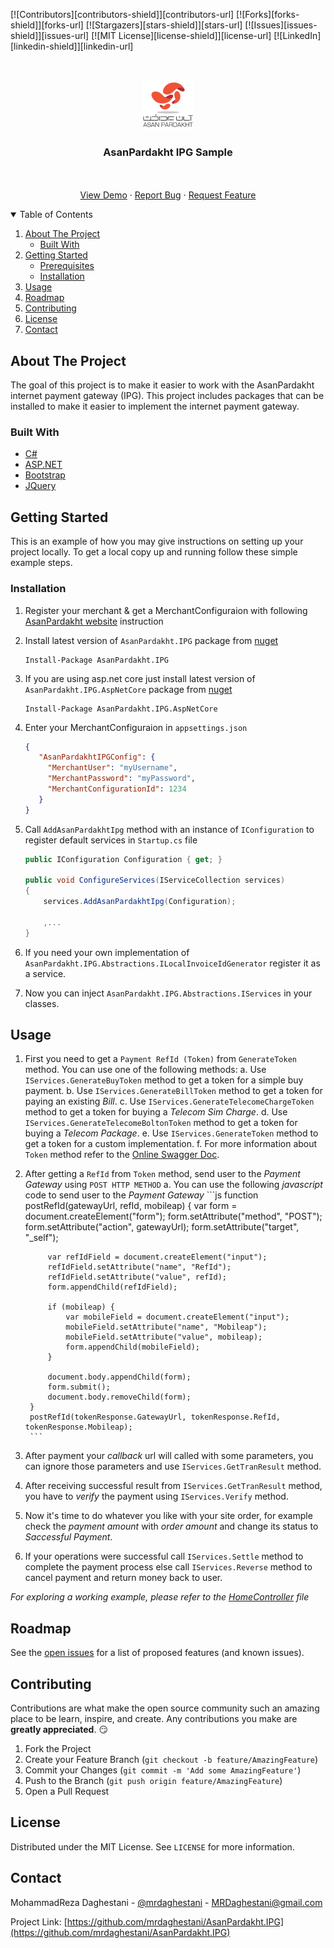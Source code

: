 ﻿[![Contributors][contributors-shield]][contributors-url]
[![Forks][forks-shield]][forks-url]
[![Stargazers][stars-shield]][stars-url]
[![Issues][issues-shield]][issues-url]
[![MIT License][license-shield]][license-url]
[![LinkedIn][linkedin-shield]][linkedin-url]

<br />
<p align="center">
  <a href="https://github.com/mrdaghestani/AsanPardakht.IPG">
    <img src="images/aplogo.png" alt="Logo" width="80" height="80">
  </a>

  <h3 align="center">AsanPardakht IPG Sample</h3>

  <p align="center">
    <br />
    <br />
    <a href="https://ap_ipg_sample.itsbeta.ir/">View Demo</a>
    ·
    <a href="https://github.com/mrdaghestani/AsanPardakht.IPG/issues">Report Bug</a>
    ·
    <a href="https://github.com/mrdaghestani/AsanPardakht.IPG/issues">Request Feature</a>
  </p>
</p>



<!-- TABLE OF CONTENTS -->
<details open="open">
  <summary>Table of Contents</summary>
  <ol>
    <li>
      <a href="#about-the-project">About The Project</a>
      <ul>
        <li><a href="#built-with">Built With</a></li>
      </ul>
    </li>
    <li>
      <a href="#getting-started">Getting Started</a>
      <ul>
        <li><a href="#prerequisites">Prerequisites</a></li>
        <li><a href="#installation">Installation</a></li>
      </ul>
    </li>
    <li><a href="#usage">Usage</a></li>
    <li><a href="#roadmap">Roadmap</a></li>
    <li><a href="#contributing">Contributing</a></li>
    <li><a href="#license">License</a></li>
    <li><a href="#contact">Contact</a></li>
  </ol>
</details>



<!-- ABOUT THE PROJECT -->
## About The Project

The goal of this project is to make it easier to work with the AsanPardakht internet payment gateway (IPG).
This project includes packages that can be installed to make it easier to implement the internet payment gateway.

### Built With

* [C#](https://docs.microsoft.com/en-us/dotnet/csharp/)
* [ASP.NET](https://dotnet.microsoft.com/apps/aspnet)
* [Bootstrap](https://getbootstrap.com)
* [JQuery](https://jquery.com)



<!-- GETTING STARTED -->
## Getting Started

This is an example of how you may give instructions on setting up your project locally.
To get a local copy up and running follow these simple example steps.

### Installation

1. Register your merchant & get a MerchantConfiguraion with following [AsanPardakht website](https://asanpardakht.ir/ipg) instruction

2. Install latest version of `AsanPardakht.IPG` package from [nuget](https://www.nuget.org/packages/AsanPardakht.IPG/)
   ```
   Install-Package AsanPardakht.IPG
   ```

3. If you are using asp.net core just install latest version of `AsanPardakht.IPG.AspNetCore` package from [nuget](https://www.nuget.org/packages/AsanPardakht.IPG.AspNetCore/)
   ```
   Install-Package AsanPardakht.IPG.AspNetCore
   ```

4. Enter your MerchantConfiguraion in `appsettings.json`
   ```JSON
   {
      "AsanPardakhtIPGConfig": {
        "MerchantUser": "myUsername",
        "MerchantPassword": "myPassword",
        "MerchantConfigurationId": 1234
      }
   }
   ```

5. Call `AddAsanPardakhtIpg` method with an instance of `IConfiguration` to register default services in `Startup.cs` file
   ```csharp
   public IConfiguration Configuration { get; }

   public void ConfigureServices(IServiceCollection services)
   {
       services.AddAsanPardakhtIpg(Configuration);

       ,...
   }
   ```

6. If you need your own implementation of `AsanPardakht.IPG.Abstractions.ILocalInvoiceIdGenerator` register it as a service.

7. Now you can inject `AsanPardakht.IPG.Abstractions.IServices` in your classes.

<!-- USAGE EXAMPLES -->
## Usage

1. First you need to get a `Payment RefId (Token)` from `GenerateToken` method. You can use one of the following methods:
    a. Use `IServices.GenerateBuyToken` method to get a token for a simple buy payment.
    b. Use `IServices.GenerateBillToken` method to get a token for paying an existing _Bill_.
    c. Use `IServices.GenerateTelecomeChargeToken` method to get a token for buying a _Telecom Sim Charge_.
    d. Use `IServices.GenerateTelecomeBoltonToken` method to get a token for buying a _Telecom Package_.
    e. Use `IServices.GenerateToken` method to get a token for a custom implementation.
    f. For more information about `Token` method refer to the [Online Swagger Doc](https://ipgrest.asanpardakht.ir/index.html).

2. After getting a `RefId` from `Token` method, send user to the _Payment Gateway_ using `POST HTTP METHOD`
    a. You can use the following _javascript_ code to send user to the _Payment Gateway_
        ```js
        function postRefId(gatewayUrl, refId, mobileap) {
            var form = document.createElement("form");
            form.setAttribute("method", "POST");
            form.setAttribute("action", gatewayUrl);
            form.setAttribute("target", "_self");

            var refIdField = document.createElement("input");
            refIdField.setAttribute("name", "RefId");
            refIdField.setAttribute("value", refId);
            form.appendChild(refIdField);

            if (mobileap) {
                var mobileField = document.createElement("input");
                mobileField.setAttribute("name", "Mobileap");
                mobileField.setAttribute("value", mobileap);
                form.appendChild(mobileField);
            }

            document.body.appendChild(form);
            form.submit();
            document.body.removeChild(form);
        }
        postRefId(tokenResponse.GatewayUrl, tokenResponse.RefId, tokenResponse.Mobileap);
        ```

3. After payment your _callback_ url will called with some parameters, you can ignore those parameters and use `IServices.GetTranResult` method.

4. After receiving successful result from `IServices.GetTranResult` method, you have to _verify_ the payment using `IServices.Verify` method.

5. Now it's time to do whatever you like with your site order, for example check the _payment amount_ with _order amount_ and change its status to _Saccessful Payment_.

6. If your operations were successful call `IServices.Settle` method to complete the payment process else call `IServices.Reverse` method to cancel payment and return money back to user.

_For exploring a working example, please refer to the [HomeController](https://github.com/mrdaghestani/AsanPardakht.IPG/blob/master/ApIpgSample/Controllers/HomeController.cs) file_



<!-- ROADMAP -->
## Roadmap

See the [open issues](https://github.com/othneildrew/Best-README-Template/issues) for a list of proposed features (and known issues).



<!-- CONTRIBUTING -->
## Contributing

Contributions are what make the open source community such an amazing place to be learn, inspire, and create. Any contributions you make are **greatly appreciated**. :smirk:

1. Fork the Project
2. Create your Feature Branch (`git checkout -b feature/AmazingFeature`)
3. Commit your Changes (`git commit -m 'Add some AmazingFeature'`)
4. Push to the Branch (`git push origin feature/AmazingFeature`)
5. Open a Pull Request



<!-- LICENSE -->
## License

Distributed under the MIT License. See `LICENSE` for more information.



<!-- CONTACT -->
## Contact

MohammadReza Daghestani - [@mrdaghestani](https://twitter.com/mrdaghestani) - MRDaghestani@gmail.com

Project Link: [https://github.com/mrdaghestani/AsanPardakht.IPG](https://github.com/mrdaghestani/AsanPardakht.IPG)

